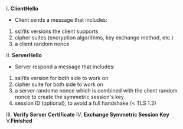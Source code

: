 I. **ClientHello**
- Client sends a message that includes:
1. ssl/tls versions the client supports
2. cipher suites (encryption algorithms, key exchange method, etc.)
3. a client random nonce

II. **ServerHello**
- Server respond a message that includes:
1. ssl/tls version for both side to work on
2. cipher suite for both side to work on
3. a server randome nonce which is combined with the client random nonce to create the symmetric session's key
4. session ID (optional), to avoid a full handshake (< TLS 1.2)

III. **Verify Server Certificate**
IV. **Exchange Symmetric Session Key**
V.**Finished**
